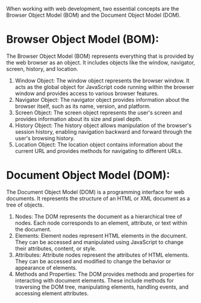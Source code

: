 When working with web development, two essential concepts are the Browser Object Model (BOM) and the Document Object Model (DOM).


# Browser Object Model (BOM):
The Browser Object Model (BOM) represents everything that is provided by the web browser as an object. 
It includes objects like the window, navigator, screen, history, and location. 
  1. Window Object: The window object represents the browser window. It acts as the global object for JavaScript code running within the browser window and provides access to various browser features.
  2. Navigator Object: The navigator object provides information about the browser itself, such as its name, version, and platform.
  3. Screen Object: The screen object represents the user's screen and provides information about its size and pixel depth.
  4. History Object: The history object allows manipulation of the browser's session history, enabling navigation backward and forward through the user's browsing history.
  5. Location Object: The location object contains information about the current URL and provides methods for navigating to different URLs.


# Document Object Model (DOM):
The Document Object Model (DOM) is a programming interface for web documents. It represents the structure of an HTML or XML document as a tree of objects. 
  1. Nodes: The DOM represents the document as a hierarchical tree of nodes. Each node corresponds to an element, attribute, or text within the document.
  2. Elements: Element nodes represent HTML elements in the document. They can be accessed and manipulated using JavaScript to change their attributes, content, or style.
  3. Attributes: Attribute nodes represent the attributes of HTML elements. They can be accessed and modified to change the behavior or appearance of elements.
  4. Methods and Properties: The DOM provides methods and properties for interacting with document elements. These include methods for traversing the DOM tree, manipulating elements, handling events, and accessing element attributes.
